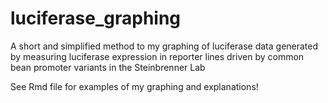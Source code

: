 # luciferase_graphing
A short and simplified method to my graphing of luciferase data generated by measuring luciferase expression in reporter lines driven by common bean promoter variants in the Steinbrenner Lab 

See Rmd file for examples of my graphing and explanations!
